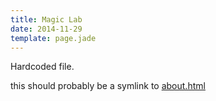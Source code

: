 ```yaml
---
title: Magic Lab
date: 2014-11-29
template: page.jade
---
```


Hardcoded file.

<!-- more -->

this should probably be a symlink to [about.html](about.html)
